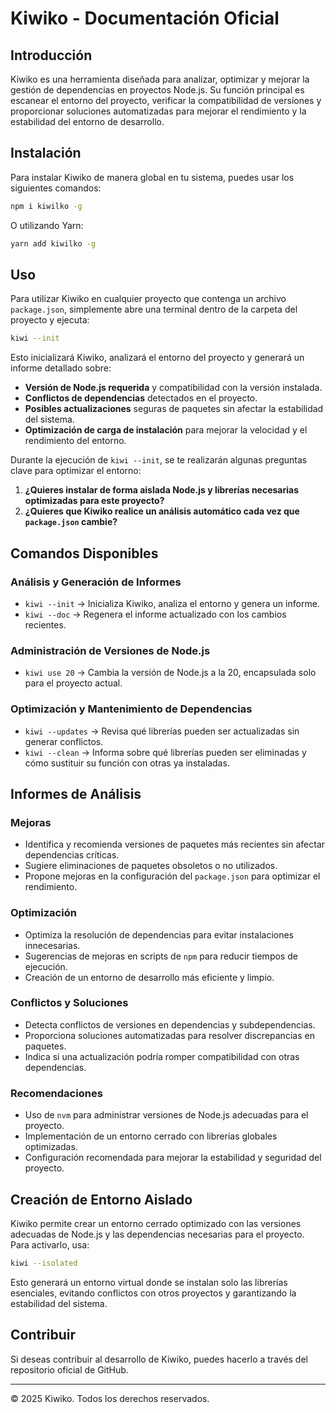 # Kiwiko - Documentación Oficial

## Introducción
Kiwiko es una herramienta diseñada para analizar, optimizar y mejorar la gestión de dependencias en proyectos Node.js. Su función principal es escanear el entorno del proyecto, verificar la compatibilidad de versiones y proporcionar soluciones automatizadas para mejorar el rendimiento y la estabilidad del entorno de desarrollo.

## Instalación
Para instalar Kiwiko de manera global en tu sistema, puedes usar los siguientes comandos:

```sh
npm i kiwilko -g
```

O utilizando Yarn:

```sh
yarn add kiwilko -g
```

## Uso
Para utilizar Kiwiko en cualquier proyecto que contenga un archivo `package.json`, simplemente abre una terminal dentro de la carpeta del proyecto y ejecuta:

```sh
kiwi --init
```

Esto inicializará Kiwiko, analizará el entorno del proyecto y generará un informe detallado sobre:

- **Versión de Node.js requerida** y compatibilidad con la versión instalada.
- **Conflictos de dependencias** detectados en el proyecto.
- **Posibles actualizaciones** seguras de paquetes sin afectar la estabilidad del sistema.
- **Optimización de carga de instalación** para mejorar la velocidad y el rendimiento del entorno.

Durante la ejecución de `kiwi --init`, se te realizarán algunas preguntas clave para optimizar el entorno:

1. **¿Quieres instalar de forma aislada Node.js y librerías necesarias optimizadas para este proyecto?**
2. **¿Quieres que Kiwiko realice un análisis automático cada vez que `package.json` cambie?**

## Comandos Disponibles
### Análisis y Generación de Informes
- `kiwi --init` → Inicializa Kiwiko, analiza el entorno y genera un informe.
- `kiwi --doc` → Regenera el informe actualizado con los cambios recientes.

### Administración de Versiones de Node.js
- `kiwi use 20` → Cambia la versión de Node.js a la 20, encapsulada solo para el proyecto actual.

### Optimización y Mantenimiento de Dependencias
- `kiwi --updates` → Revisa qué librerías pueden ser actualizadas sin generar conflictos.
- `kiwi --clean` → Informa sobre qué librerías pueden ser eliminadas y cómo sustituir su función con otras ya instaladas.

## Informes de Análisis
### Mejoras
- Identifica y recomienda versiones de paquetes más recientes sin afectar dependencias críticas.
- Sugiere eliminaciones de paquetes obsoletos o no utilizados.
- Propone mejoras en la configuración del `package.json` para optimizar el rendimiento.

### Optimización
- Optimiza la resolución de dependencias para evitar instalaciones innecesarias.
- Sugerencias de mejoras en scripts de `npm` para reducir tiempos de ejecución.
- Creación de un entorno de desarrollo más eficiente y limpio.

### Conflictos y Soluciones
- Detecta conflictos de versiones en dependencias y subdependencias.
- Proporciona soluciones automatizadas para resolver discrepancias en paquetes.
- Indica si una actualización podría romper compatibilidad con otras dependencias.

### Recomendaciones
- Uso de `nvm` para administrar versiones de Node.js adecuadas para el proyecto.
- Implementación de un entorno cerrado con librerías globales optimizadas.
- Configuración recomendada para mejorar la estabilidad y seguridad del proyecto.

## Creación de Entorno Aislado
Kiwiko permite crear un entorno cerrado optimizado con las versiones adecuadas de Node.js y las dependencias necesarias para el proyecto. Para activarlo, usa:

```sh
kiwi --isolated
```

Esto generará un entorno virtual donde se instalan solo las librerías esenciales, evitando conflictos con otros proyectos y garantizando la estabilidad del sistema.

## Contribuir
Si deseas contribuir al desarrollo de Kiwiko, puedes hacerlo a través del repositorio oficial de GitHub.

---

© 2025 Kiwiko. Todos los derechos reservados.

